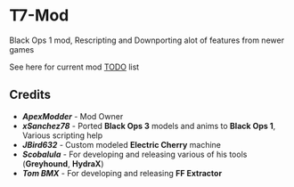 # T7-Mod
Black Ops 1 mod, Rescripting and Downporting alot of features from newer games

See here for current mod [TODO](https://github.com/ApexModder/T7-Mod/projects/1?fullscreen=true) list

## Credits
- **_ApexModder_** - Mod Owner
- **_xSanchez78_** - Ported **Black Ops 3** models and anims to **Black Ops 1**, Various scripting help
- **_JBird632_** - Custom modeled **Electric Cherry** machine
- **_Scobalula_** - For developing and releasing various of his tools (**Greyhound**, **HydraX**)
- **_Tom BMX_** - For developing and releasing **FF Extractor**